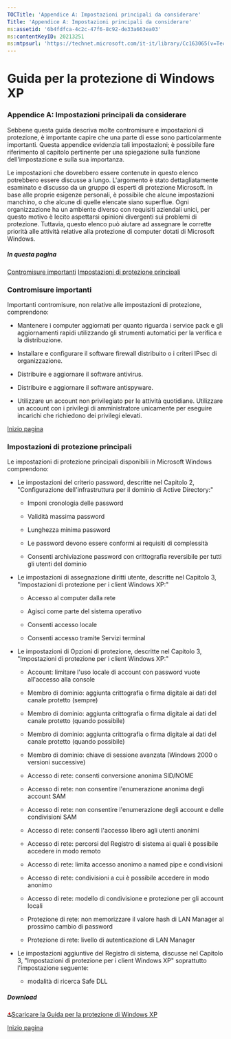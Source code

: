 ```yaml
---
TOCTitle: 'Appendice A: Impostazioni principali da considerare'
Title: 'Appendice A: Impostazioni principali da considerare'
ms:assetid: '6b4fdfca-4c2c-47f6-8c92-de33a663ea03'
ms:contentKeyID: 20213251
ms:mtpsurl: 'https://technet.microsoft.com/it-it/library/Cc163065(v=TechNet.10)'
---
```


Guida per la protezione di Windows XP
=====================================

### Appendice A: Impostazioni principali da considerare

Sebbene questa guida descriva molte contromisure e impostazioni di protezione, è importante capire che una parte di esse sono particolarmente importanti. Questa appendice evidenzia tali impostazioni; è possibile fare riferimento al capitolo pertinente per una spiegazione sulla funzione dell'impostazione e sulla sua importanza.

Le impostazioni che dovrebbero essere contenute in questo elenco potrebbero essere discusse a lungo. L'argomento è stato dettagliatamente esaminato e discusso da un gruppo di esperti di protezione Microsoft. In base alle proprie esigenze personali, è possibile che alcune impostazioni manchino, o che alcune di quelle elencate siano superflue. Ogni organizzazione ha un ambiente diverso con requisiti aziendali unici, per questo motivo è lecito aspettarsi opinioni divergenti sui problemi di protezione. Tuttavia, questo elenco può aiutare ad assegnare le corrette priorità alle attività relative alla protezione di computer dotati di Microsoft Windows.

##### In questa pagina

[](#ebaa)[Contromisure importanti](#ebaa)
[](#eaaa)[Impostazioni di protezione principali](#eaaa)

### Contromisure importanti

Importanti contromisure, non relative alle impostazioni di protezione, comprendono:

-   Mantenere i computer aggiornati per quanto riguarda i service pack e gli aggiornamenti rapidi utilizzando gli strumenti automatici per la verifica e la distribuzione.

-   Installare e configurare il software firewall distribuito o i criteri IPsec di organizzazione.

-   Distribuire e aggiornare il software antivirus.

-   Distribuire e aggiornare il software antispyware.

-   Utilizzare un account non privilegiato per le attività quotidiane. Utilizzare un account con i privilegi di amministratore unicamente per eseguire incarichi che richiedono dei privilegi elevati.

[](#mainsection)[Inizio pagina](#mainsection)

### Impostazioni di protezione principali

Le impostazioni di protezione principali disponibili in Microsoft Windows comprendono:

-   Le impostazioni del criterio password, descritte nel Capitolo 2, "Configurazione dell'infrastruttura per il dominio di Active Directory:"

    -   Imponi cronologia delle password

    -   Validità massima password

    -   Lunghezza minima password

    -   Le password devono essere conformi ai requisiti di complessità

    -   Consenti archiviazione password con crittografia reversibile per tutti gli utenti del dominio

-   Le impostazioni di assegnazione diritti utente, descritte nel Capitolo 3, "Impostazioni di protezione per i client Windows XP:"

    -   Accesso al computer dalla rete

    -   Agisci come parte del sistema operativo

    -   Consenti accesso locale

    -   Consenti accesso tramite Servizi terminal

-   Le impostazioni di Opzioni di protezione, descritte nel Capitolo 3, "Impostazioni di protezione per i client Windows XP:"

    -   Account: limitare l'uso locale di account con password vuote all'accesso alla console

    -   Membro di dominio: aggiunta crittografia o firma digitale ai dati del canale protetto (sempre)

    -   Membro di dominio: aggiunta crittografia o firma digitale ai dati del canale protetto (quando possibile)

    -   Membro di dominio: aggiunta crittografia o firma digitale ai dati del canale protetto (quando possibile)

    -   Membro di dominio: chiave di sessione avanzata (Windows 2000 o versioni successive)

    -   Accesso di rete: consenti conversione anonima SID/NOME

    -   Accesso di rete: non consentire l'enumerazione anonima degli account SAM

    -   Accesso di rete: non consentire l'enumerazione degli account e delle condivisioni SAM

    -   Accesso di rete: consenti l'accesso libero agli utenti anonimi

    -   Accesso di rete: percorsi del Registro di sistema ai quali è possibile accedere in modo remoto

    -   Accesso di rete: limita accesso anonimo a named pipe e condivisioni

    -   Accesso di rete: condivisioni a cui è possibile accedere in modo anonimo

    -   Accesso di rete: modello di condivisione e protezione per gli account locali

    -   Protezione di rete: non memorizzare il valore hash di LAN Manager al prossimo cambio di password

    -   Protezione di rete: livello di autenticazione di LAN Manager

-   Le impostazioni aggiuntive del Registro di sistema, discusse nel Capitolo 3, "Impostazioni di protezione per i client Windows XP" soprattutto l'impostazione seguente:

    -   modalità di ricerca Safe DLL

##### Download

[![](images/Cc163065.icon_exe(it-it,TechNet.10).gif)Scaricare la Guida per la protezione di Windows XP](http://www.microsoft.com/downloads/details.aspx?familyid=2d3e25bc-f434-4cc6-a5a7-09a8a229f118&displaylang=en)

[](#mainsection)[Inizio pagina](#mainsection)
